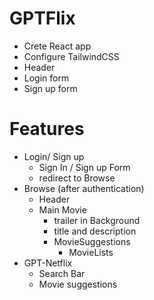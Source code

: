 # GPTFlix

- Crete React app
- Configure TailwindCSS
- Header
- Login form
- Sign up form

# Features

- Login/ Sign up
  - Sign In / Sign up Form
  - redirect to Browse
- Browse (after authentication)
  - Header
  - Main Movie
    - trailer in Background
    - title and description
    - MovieSuggestions
      - MovieLists
- GPT-Netflix
  - Search Bar
  - Movie suggestions
